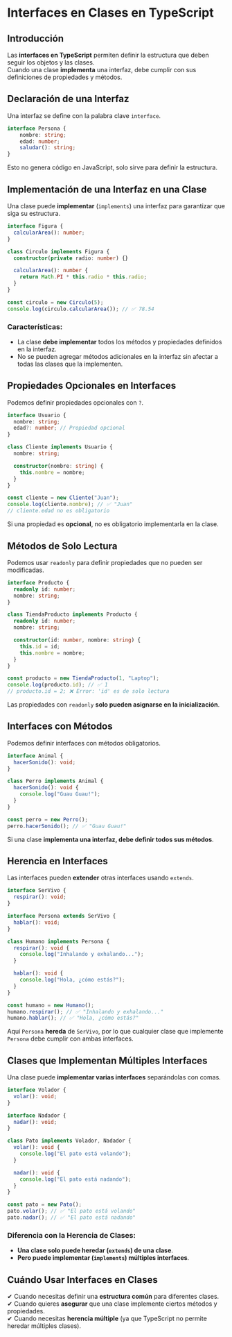 # Interfaces en Clases en TypeScript

## Introducción

Las **interfaces en TypeScript** permiten definir la estructura que deben seguir los objetos y las clases.  
Cuando una clase **implementa** una interfaz, debe cumplir con sus definiciones de propiedades y métodos.


## Declaración de una Interfaz

Una interfaz se define con la palabra clave `interface`.

```typescript
interface Persona {   
	nombre: string;   
	edad: number;   
	saludar(): string; 
}
```

Esto no genera código en JavaScript, solo sirve para definir la estructura.


## Implementación de una Interfaz en una Clase

Una clase puede **implementar** (`implements`) una interfaz para garantizar que siga su estructura.

```typescript
interface Figura {
  calcularArea(): number;
}

class Circulo implements Figura {
  constructor(private radio: number) {}

  calcularArea(): number {
    return Math.PI * this.radio * this.radio;
  }
}

const circulo = new Circulo(5);
console.log(circulo.calcularArea()); // ✅ 78.54
```


### Características:

- La clase **debe implementar** todos los métodos y propiedades definidos en la interfaz.
- No se pueden agregar métodos adicionales en la interfaz sin afectar a todas las clases que la implementen.


## Propiedades Opcionales en Interfaces

Podemos definir propiedades opcionales con `?`.

```typescript
interface Usuario {
  nombre: string;
  edad?: number; // Propiedad opcional
}

class Cliente implements Usuario {
  nombre: string;

  constructor(nombre: string) {
    this.nombre = nombre;
  }
}

const cliente = new Cliente("Juan");
console.log(cliente.nombre); // ✅ "Juan"
// cliente.edad no es obligatorio
```

Si una propiedad es **opcional**, no es obligatorio implementarla en la clase.


## Métodos de Solo Lectura

Podemos usar `readonly` para definir propiedades que no pueden ser modificadas.

```typescript
interface Producto {
  readonly id: number;
  nombre: string;
}

class TiendaProducto implements Producto {
  readonly id: number;
  nombre: string;

  constructor(id: number, nombre: string) {
    this.id = id;
    this.nombre = nombre;
  }
}

const producto = new TiendaProducto(1, "Laptop");
console.log(producto.id); // ✅ 1
// producto.id = 2; ❌ Error: 'id' es de solo lectura
```

Las propiedades con `readonly` **solo pueden asignarse en la inicialización**.


## Interfaces con Métodos

Podemos definir interfaces con métodos obligatorios.

```typescript
interface Animal {
  hacerSonido(): void;
}

class Perro implements Animal {
  hacerSonido(): void {
    console.log("Guau Guau!");
  }
}

const perro = new Perro();
perro.hacerSonido(); // ✅ "Guau Guau!"
```

Si una clase **implementa una interfaz, debe definir todos sus métodos**.


## Herencia en Interfaces

Las interfaces pueden **extender** otras interfaces usando `extends`.

```typescript
interface SerVivo {
  respirar(): void;
}

interface Persona extends SerVivo {
  hablar(): void;
}

class Humano implements Persona {
  respirar(): void {
    console.log("Inhalando y exhalando...");
  }

  hablar(): void {
    console.log("Hola, ¿cómo estás?");
  }
}

const humano = new Humano();
humano.respirar(); // ✅ "Inhalando y exhalando..."
humano.hablar(); // ✅ "Hola, ¿cómo estás?"
```

Aquí `Persona` **hereda** de `SerVivo`, por lo que cualquier clase que implemente `Persona` debe cumplir con ambas interfaces.


## Clases que Implementan Múltiples Interfaces

Una clase puede **implementar varias interfaces** separándolas con comas.

```typescript
interface Volador {
  volar(): void;
}

interface Nadador {
  nadar(): void;
}

class Pato implements Volador, Nadador {
  volar(): void {
    console.log("El pato está volando");
  }

  nadar(): void {
    console.log("El pato está nadando");
  }
}

const pato = new Pato();
pato.volar(); // ✅ "El pato está volando"
pato.nadar(); // ✅ "El pato está nadando"
```


### Diferencia con la Herencia de Clases:

- **Una clase solo puede heredar (`extends`) de una clase**.
- **Pero puede implementar (`implements`) múltiples interfaces**.


## Cuándo Usar Interfaces en Clases

✔ Cuando necesitas definir una **estructura común** para diferentes clases.  
✔ Cuando quieres **asegurar** que una clase implemente ciertos métodos y propiedades.  
✔ Cuando necesitas **herencia múltiple** (ya que TypeScript no permite heredar múltiples clases).